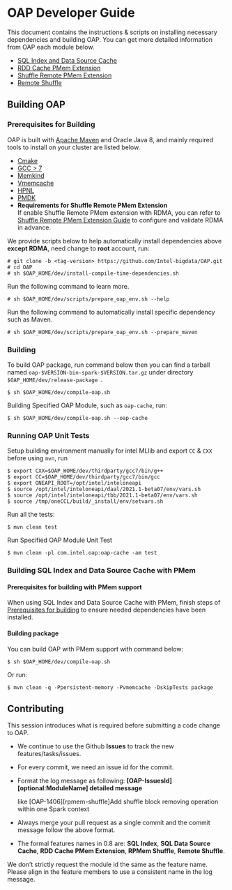 # OAP Developer Guide

This document contains the instructions & scripts on installing necessary dependencies and building OAP. 
You can get more detailed information from OAP each module below.

* [SQL Index and Data Source Cache](../oap-cache/oap/docs/Developer-Guide.md)
* [RDD Cache PMem Extension](../oap-spark/README.md#compiling)
* [Shuffle Remote PMem Extension](../oap-shuffle/RPMem-shuffle/README.md#5-install-dependencies-for-shuffle-remote-pmem-extension)
* [Remote Shuffle](../oap-shuffle/remote-shuffle/README.md#build-and-deploy)

## Building OAP

### Prerequisites for Building

OAP is built with [Apache Maven](http://maven.apache.org/) and Oracle Java 8, and mainly required tools to install on your cluster are listed below.

- [Cmake](https://help.directadmin.com/item.php?id=494)
- [GCC > 7](https://gcc.gnu.org/wiki/InstallingGCC)
- [Memkind](https://github.com/memkind/memkind/tree/v1.10.1-rc2)
- [Vmemcache](https://github.com/pmem/vmemcache)
- [HPNL](https://github.com/Intel-bigdata/HPNL)
- [PMDK](https://github.com/pmem/pmdk)  
- **Requirements for Shuffle Remote PMem Extension**  
If enable Shuffle Remote PMem extension with RDMA, you can refer to [Shuffle Remote PMem Extension Guide](../oap-shuffle/RPMem-shuffle/README.md) to configure and validate RDMA in advance.

We provide scripts below to help automatically install dependencies above **except RDMA**, need change to **root** account, run:

```
# git clone -b <tag-version> https://github.com/Intel-bigdata/OAP.git
# cd OAP
# sh $OAP_HOME/dev/install-compile-time-dependencies.sh
```

Run the following command to learn more.

```
# sh $OAP_HOME/dev/scripts/prepare_oap_env.sh --help
```

Run the following command to automatically install specific dependency such as Maven.

```
# sh $OAP_HOME/dev/scripts/prepare_oap_env.sh --prepare_maven
```


### Building

To build OAP package, run command below then you can find a tarball named `oap-$VERSION-bin-spark-$VERSION.tar.gz` under directory `$OAP_HOME/dev/release-package `.
```
$ sh $OAP_HOME/dev/compile-oap.sh
```

Building Specified OAP Module, such as `oap-cache`, run:
```
$ sh $OAP_HOME/dev/compile-oap.sh --oap-cache
```


### Running OAP Unit Tests

Setup building environment manually for intel MLlib and export `CC` & `CXX` before using `mvn`, run

```
$ export CXX=$OAP_HOME/dev/thirdparty/gcc7/bin/g++
$ export CC=$OAP_HOME/dev/thirdparty/gcc7/bin/gcc
$ export ONEAPI_ROOT=/opt/intel/inteloneapi
$ source /opt/intel/inteloneapi/daal/2021.1-beta07/env/vars.sh
$ source /opt/intel/inteloneapi/tbb/2021.1-beta07/env/vars.sh
$ source /tmp/oneCCL/build/_install/env/setvars.sh
```

Run all the tests:

```
$ mvn clean test
```

Run Specified OAP Module Unit Test

```
$ mvn clean -pl com.intel.oap:oap-cache -am test

```

### Building SQL Index and Data Source Cache with PMem

#### Prerequisites for building with PMem support

When using SQL Index and Data Source Cache with PMem, finish steps of [Prerequisites for building](#Prerequisites-for-building) to ensure needed dependencies have been installed.

#### Building package

You can build OAP with PMem support with command below:

```
$ sh $OAP_HOME/dev/compile-oap.sh
```
Or run:

```
$ mvn clean -q -Ppersistent-memory -Pvmemcache -DskipTests package
```

## Contributing

This session introduces what is required before submitting a code change to OAP.

- We continue to use the Github **Issues** to track the new features/tasks/issues.​

- For every commit, we need an issue id for the commit. ​

- Format the log message as following: **[OAP-IssuesId][optional:ModuleName] detailed message**​ 

  like [OAP-1406][rpmem-shuffle]Add shuffle block removing operation within one Spark context 

- Always merge your pull request as a single commit and the commit message follow the above format.​

- The formal features names in 0.8 are: **SQL Index**, **SQL Data Source Cache**, **RDD Cache PMem Extension**, **RPMem Shuffle**, **Remote Shuffle**.

We don’t strictly request the module id the same as the feature name. Please align in the feature members to use a consistent name in the log message.​
